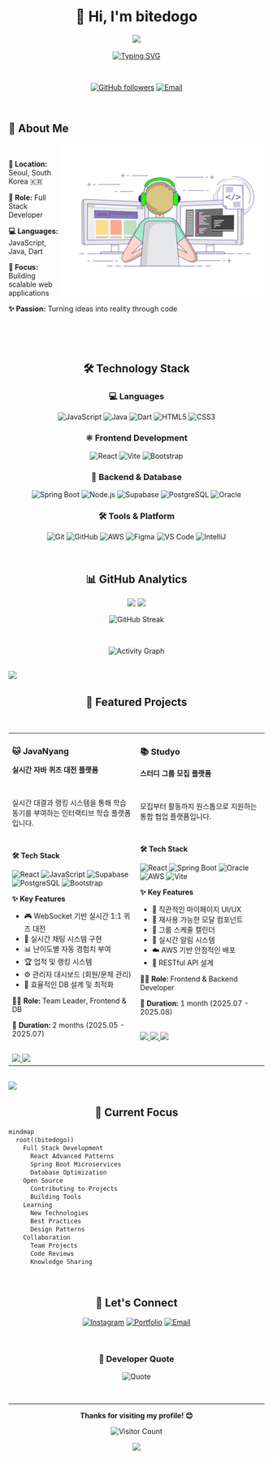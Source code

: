 <div align="center">

# 👋 Hi, I'm bitedogo

<img src="https://capsule-render.vercel.app/api?type=waving&color=gradient&customColorList=6,11,20&height=200&section=header&text=Full%20Stack%20Developer&fontSize=50&fontAlignY=35&animation=twinkling&fontColor=ffffff" />

[![Typing SVG](https://readme-typing-svg.demolab.com?font=Fira+Code&weight=600&size=28&duration=3000&pause=1000&color=00D9FF&center=true&vCenter=true&width=600&lines=Building+Amazing+Web+Apps;Solving+Problems+Creatively;Always+Learning+%26+Growing)](https://git.io/typing-svg)

<br/>

[![GitHub followers](https://img.shields.io/github/followers/bitedogo?style=for-the-badge&logo=github&labelColor=1a1b27&color=70a5fd)](https://github.com/bitedogo)
[![Email](https://img.shields.io/badge/Email-Contact_Me-EA4335?style=for-the-badge&logo=gmail&logoColor=white)](mailto:your.email@example.com)

</div>

<br/>

## 🚀 About Me

<img align="right" alt="Coding" width="400" src="https://raw.githubusercontent.com/devSouvik/devSouvik/master/gif3.gif">

<br/>

**📍 Location:** Seoul, South Korea 🇰🇷

**💼 Role:** Full Stack Developer

**💻 Languages:** JavaScript, Java, Dart

**🎯 Focus:** Building scalable web applications

**✨ Passion:** Turning ideas into reality through code

<br/>
<br/>
<br/>

<div align="center">

## 🛠️ Technology Stack

### 💻 Languages

![JavaScript](https://img.shields.io/badge/JavaScript-323330?style=for-the-badge&logo=javascript&logoColor=F7DF1E)
![Java](https://img.shields.io/badge/Java-ED8B00?style=for-the-badge&logo=openjdk&logoColor=white)
![Dart](https://img.shields.io/badge/Dart-0175C2?style=for-the-badge&logo=dart&logoColor=white)
![HTML5](https://img.shields.io/badge/HTML5-E34F26?style=for-the-badge&logo=html5&logoColor=white)
![CSS3](https://img.shields.io/badge/CSS3-1572B6?style=for-the-badge&logo=css3&logoColor=white)

### ⚛️ Frontend Development

![React](https://img.shields.io/badge/React-20232A?style=for-the-badge&logo=react&logoColor=61DAFB)
![Vite](https://img.shields.io/badge/Vite-646CFF?style=for-the-badge&logo=vite&logoColor=white)
![Bootstrap](https://img.shields.io/badge/Bootstrap-7952B3?style=for-the-badge&logo=bootstrap&logoColor=white)

### 🔧 Backend & Database

![Spring Boot](https://img.shields.io/badge/Spring_Boot-6DB33F?style=for-the-badge&logo=springboot&logoColor=white)
![Node.js](https://img.shields.io/badge/Node.js-339933?style=for-the-badge&logo=nodedotjs&logoColor=white)
![Supabase](https://img.shields.io/badge/Supabase-3ECF8E?style=for-the-badge&logo=supabase&logoColor=white)
![PostgreSQL](https://img.shields.io/badge/PostgreSQL-316192?style=for-the-badge&logo=postgresql&logoColor=white)
![Oracle](https://img.shields.io/badge/Oracle-F80000?style=for-the-badge&logo=oracle&logoColor=white)

### 🛠️ Tools & Platform

![Git](https://img.shields.io/badge/Git-F05032?style=for-the-badge&logo=git&logoColor=white)
![GitHub](https://img.shields.io/badge/GitHub-181717?style=for-the-badge&logo=github&logoColor=white)
![AWS](https://img.shields.io/badge/AWS-232F3E?style=for-the-badge&logo=amazonaws&logoColor=white)
![Figma](https://img.shields.io/badge/Figma-F24E1E?style=for-the-badge&logo=figma&logoColor=white)
![VS Code](https://img.shields.io/badge/VS_Code-007ACC?style=for-the-badge&logo=visualstudiocode&logoColor=white)
![IntelliJ](https://img.shields.io/badge/IntelliJ-000000?style=for-the-badge&logo=intellijidea&logoColor=white)

</div>

<br/>

<div align="center">

## 📊 GitHub Analytics

<img height="180em" src="https://github-readme-stats.vercel.app/api?username=bitedogo&show_icons=true&theme=tokyonight&include_all_commits=true&count_private=true&hide_border=true&bg_color=0d1117"/>
<img height="180em" src="https://github-readme-stats.vercel.app/api/top-langs/?username=bitedogo&layout=compact&theme=tokyonight&hide_border=true&bg_color=0d1117"/>

<br/>

![GitHub Streak](https://streak-stats.demolab.com?user=bitedogo&theme=tokyonight&hide_border=true&background=0d1117&stroke=00D9FF&ring=00D9FF&fire=FF6B6B&currStreakLabel=00D9FF)

<br/>

![Activity Graph](https://github-readme-activity-graph.vercel.app/graph?username=bitedogo&bg_color=0d1117&color=00d9ff&line=00d9ff&point=ff6b6b&area=true&hide_border=true)

</div>

<br/>

<img src="https://user-images.githubusercontent.com/73097560/115834477-dbab4500-a447-11eb-908a-139a6edaec5c.gif">

<br/>

<div align="center">

## 🎯 Featured Projects

</div>

<br/>

<table>
<tr>
<td width="50%" valign="top">

### 🐱 JavaNyang

**실시간 자바 퀴즈 대전 플랫폼**

<br/>

실시간 대결과 랭킹 시스템을 통해 학습 동기를 부여하는 인터랙티브 학습 플랫폼입니다.

<br/>

**🛠 Tech Stack**

![React](https://img.shields.io/badge/-React-61DAFB?style=flat-square&logo=react&logoColor=black)
![JavaScript](https://img.shields.io/badge/-JavaScript-F7DF1E?style=flat-square&logo=javascript&logoColor=black)
![Supabase](https://img.shields.io/badge/-Supabase-3ECF8E?style=flat-square&logo=supabase&logoColor=white)
![PostgreSQL](https://img.shields.io/badge/-PostgreSQL-316192?style=flat-square&logo=postgresql&logoColor=white)
![Bootstrap](https://img.shields.io/badge/-Bootstrap-7952B3?style=flat-square&logo=bootstrap&logoColor=white)

**✨ Key Features**

- 🎮 WebSocket 기반 실시간 1:1 퀴즈 대전
- 💬 실시간 채팅 시스템 구현
- 📊 난이도별 자동 경험치 부여
- 🏆 업적 및 랭킹 시스템
- ⚙️ 관리자 대시보드 (회원/문제 관리)
- 💾 효율적인 DB 설계 및 최적화

**👨‍💻 Role:** Team Leader, Frontend & DB

**📅 Duration:** 2 months (2025.05 - 2025.07)

<br/>

<a href="https://github.com/hyunsupLee/JavaNyang.git">
<img src="https://img.shields.io/badge/View_Repository-181717?style=for-the-badge&logo=github&logoColor=white"/>
</a>
<a href="https://docs.google.com/presentation/d/1TA1lQMKMNWsvSufgtsyLxarcmcRirishBRSCtQrsB6A/edit?usp=sharing">
<img src="https://img.shields.io/badge/Presentation-EA4335?style=for-the-badge&logo=google&logoColor=white"/>
</a>

</td>
<td width="50%" valign="top">

### 📚 Studyo

**스터디 그룹 모집 플랫폼**

<br/>

모집부터 활동까지 원스톱으로 지원하는 통합 협업 플랫폼입니다.

<br/>

**🛠 Tech Stack**

![React](https://img.shields.io/badge/-React-61DAFB?style=flat-square&logo=react&logoColor=black)
![Spring Boot](https://img.shields.io/badge/-Spring_Boot-6DB33F?style=flat-square&logo=springboot&logoColor=white)
![Oracle](https://img.shields.io/badge/-Oracle-F80000?style=flat-square&logo=oracle&logoColor=white)
![AWS](https://img.shields.io/badge/-AWS-232F3E?style=flat-square&logo=amazonaws&logoColor=white)
![Vite](https://img.shields.io/badge/-Vite-646CFF?style=flat-square&logo=vite&logoColor=white)

**✨ Key Features**

- 👤 직관적인 마이페이지 UI/UX
- 🎨 재사용 가능한 모달 컴포넌트
- 📅 그룹 스케줄 캘린더
- 🔔 실시간 알림 시스템
- ☁️ AWS 기반 안정적인 배포
- 🔗 RESTful API 설계

**👨‍💻 Role:** Frontend & Backend Developer

**📅 Duration:** 1 month (2025.07 - 2025.08)

<br/>

<a href="https://github.com/hyunsupLee/react-study-o.git">
<img src="https://img.shields.io/badge/Frontend_Repo-181717?style=for-the-badge&logo=github&logoColor=white"/>
</a>
<a href="https://github.com/hyunsupLee/tjspring.git">
<img src="https://img.shields.io/badge/Backend_Repo-181717?style=for-the-badge&logo=github&logoColor=white"/>
</a>
<a href="https://www.figma.com/deck/wcNAN0dl7TiPoTO4TzYsaJ/StudyO-PPT?node-id=1-140&t=luXpFAMdXpBx1cVP-1">
<img src="https://img.shields.io/badge/Presentation-F24E1E?style=for-the-badge&logo=figma&logoColor=white"/>
</a>

</td>
</tr>
</table>

<br/>

<img src="https://user-images.githubusercontent.com/73097560/115834477-dbab4500-a447-11eb-908a-139a6edaec5c.gif">

<br/>

<div align="center">

## 💼 Current Focus

</div>

```mermaid
mindmap
  root((bitedogo))
    Full Stack Development
      React Advanced Patterns
      Spring Boot Microservices
      Database Optimization
    Open Source
      Contributing to Projects
      Building Tools
    Learning
      New Technologies
      Best Practices
      Design Patterns
    Collaboration
      Team Projects
      Code Reviews
      Knowledge Sharing
```

<br/>

<div align="center">

## 🤝 Let's Connect

[![Instagram](https://img.shields.io/badge/Instagram-E4405F?style=for-the-badge&logo=instagram&logoColor=white)](https://www.instagram.com/rexisfine?igsh=MWxlcml4aTRjeG96dw%3D%3D&utm_source=qr)
[![Portfolio](https://img.shields.io/badge/Portfolio-000000?style=for-the-badge&logo=safari&logoColor=white)](#)
[![Email](https://img.shields.io/badge/Email-EA4335?style=for-the-badge&logo=gmail&logoColor=white)](mailto:your.email@example.com)

</div>

<br/>

<div align="center">

### 💭 Developer Quote

![Quote](https://quotes-github-readme.vercel.app/api?type=horizontal&theme=tokyonight)

<br/>

---

**Thanks for visiting my profile! 😊**

![Visitor Count](https://komarev.com/ghpvc/?username=bitedogo&color=00d9ff&style=for-the-badge)

<img src="https://capsule-render.vercel.app/api?type=waving&color=gradient&customColorList=6,11,20&height=100&section=footer" />

</div>
